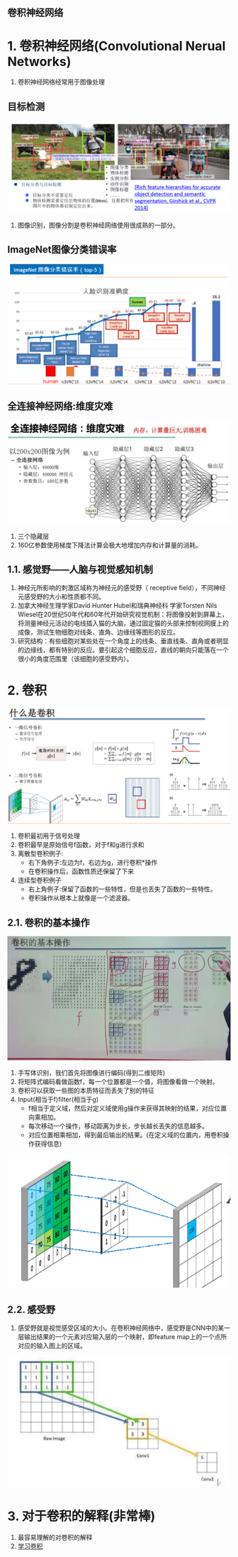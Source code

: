 卷积神经网络
---

# 1. 卷积神经网络(Convolutional Nerual Networks)
1. 卷积神经网络经常用于图像处理

目标检测
---
![](img/cnn/1.png)

1. 图像识别，图像分割是卷积神经网络使用很成熟的一部分。

ImageNet图像分类错误率
---
![](img/cnn/2.png)

全连接神经网络:维度灾难
---
![](img/cnn/3.png)
1. 三个隐藏层
2. 160亿参数使用梯度下降法计算会极大地增加内存和计算量的消耗。

## 1.1. 感觉野——人脑与视觉感知机制
1. 神经元所影响的刺激区域称为神经元的感受野（ receptive field），不同神经元感受野的大小和性质都不同。
2. 加拿大神经生理学家David Hunter Hubel和瑞典神经科 学家Torsten Nils Wiesel在20世纪50年代和60年代开始研究视觉机制：将图像投射到屏幕上，将测量神经元活动的电线插入猫的大脑，通过固定猫的头部来控制视网膜上的成像，测试生物细胞对线条、直角、边缘线等图形的反应。
3. 研究结构：有些细胞对某些处在一个角度上的线条、垂直线条、直角或者明显的边缘线，都有特别的反应。要引起这个细胞反应，直线的朝向只能落在一个很小的角度范围里（该细胞的感受野内）。

# 2. 卷积

![](img/cnn/4.png)

1. 卷积最初用于信号处理
2. 卷积最早是原始信号f函数，对于f和g进行求和
3. 离散型卷积例子:
    + 右下角例子:左边为f，右边为g，进行卷积*操作
    + 在卷积操作后，函数性质还保留了下来
4. 连续型卷积例子
    + 右上角例子:保留了函数的一些特性，但是也丢失了函数的一些特性。
    + 卷积操作从根本上就像是一个滤波器。

## 2.1. 卷积的基本操作

![](img/cnn/5.png)

1. 手写体识别，我们首先将图像进行编码(得到二维矩阵)
2. 将矩阵式编码看做函数f，每一个位置都是一个值，将图像看做一个映射。
3. 卷积可以获取一些图的本质特征而丢失了别的特征
4. Input(相当于f)filter(相当于g)
    + f相当于定义域，然后对定义域使用g操作来获得其映射的结果，对应位置向乘相加。
    + 每次移动一个操作，移动距离为步长，步长越长丢失的信息越多。
    + 对应位置相乘相加，得到最后输出的结果。(在定义域的位置内，用卷积操作获得信息)

![](img/cnn/6.png)

## 2.2. 感受野
1.  感受野就是视觉感受区域的大小。在卷积神经网络中，感受野是CNN中的某一层输出结果的一个元素对应输入层的一个映射，即feature map上的一个点所对应的输入图上的区域。

![](img/cnn/7.png)

# 3. 对于卷积的解释(非常棒)
1. <a herf = "https://www.cnblogs.com/alexanderkun/p/8149059.html">最容易理解的对卷积的解释</a>
2. <a href = "https://www.jianshu.com/p/fc9175065d87">学习卷积</a>